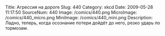 Title: Агрессия на дороге 
Slug: 440 
Category: xkcd 
Date: 2009-05-28 11:17:50 
SourceNum: 440 
Image: /comics/440.png 
MicroImage: /comics/440_micro.png 
MiniImage: /comics/440_mini.png 
Description: Ладно, теперь, когда осознание потери дойдёт до него, резко ударь по тормозам. 


